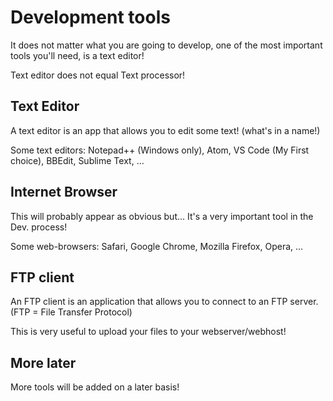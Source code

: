 # Development tools

It does not matter what you are going to develop, one of the most important tools you'll need, is a text editor!

Text editor does not equal Text processor!

## Text Editor

A text editor is an app that allows you to edit some text! (what's in a name!)

Some text editors: Notepad++ (Windows only), Atom, VS Code (My First choice), BBEdit, Sublime Text, ...

## Internet Browser

This will probably appear as obvious but... It's a very important tool in the Dev. process!

Some web-browsers: Safari, Google Chrome, Mozilla Firefox, Opera, ...

## FTP client

An FTP client is an application that allows you to connect to an FTP server. (FTP = File Transfer Protocol)

This is very useful to upload your files to your webserver/webhost!

## More later

More tools will be added on a later basis!
